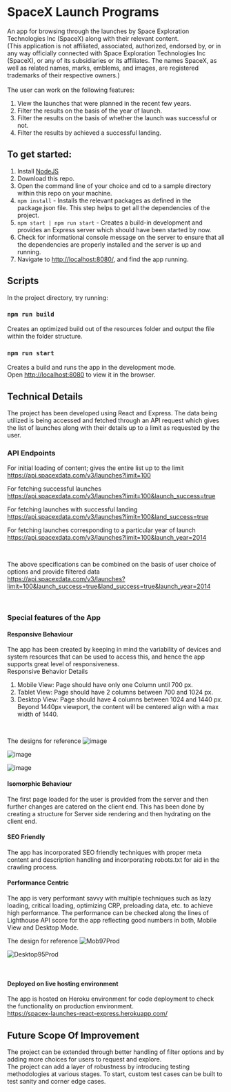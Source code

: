 # SpaceX Launch Programs

An app for browsing through the launches by Space Exploration Technologies Inc (SpaceX) along with their relevant content. 
<br/> 
(This application is not affiliated, associated, authorized, endorsed by, or in any way officially connected with Space Exploration Technologies Inc (SpaceX), or any of its subsidiaries or its affiliates. The names SpaceX, as well as related names, marks, emblems, and images, are registered trademarks of their respective owners.)
<br/><br/>
The user can work on the following features:

1. View the launches that were planned in the recent few years.
2. Filter the results on the basis of the year of launch.
3. Filter the results on the basis of whether the launch was successful or not.
4. Filter the results by achieved a successful landing.


## To get started:

1. Install [NodeJS](http://www.nodejs.org)
2. Download this repo.
3. Open the command line of your choice and cd to a sample directory within this repo on your machine.
4. `npm install` - Installs the relevant packages as defined in the package.json file. This step helps to get all the dependencies of the project.
5. `npm start | npm run start` - Creates a build-in development and provides an Express server which should have been started by now.
6. Check for informational console message on the server to ensure that all the dependencies are properly installed and the server is up and running.
7. Navigate to [http://localhost:8080/](http://localhost:8080/), and find the app running.


## Scripts

In the project directory, try running:

### `npm run build`

Creates an optimized build out of the resources folder and output the file within the folder structure.

### `npm run start`

Creates a build and runs the app in the development mode.<br>
Open [http://localhost:8080](http://localhost:8080) to view it in the browser.


## Technical Details

The project has been developed using React and Express. The data being utilized is being accessed and fetched through an API request which gives the list of launches along with their details up to a limit as requested by the user.

### API Endpoints

For initial loading of content; gives the entire list up to the limit <br/>
https://api.spacexdata.com/v3/launches?limit=100

For fetching successful launches <br/>
https://api.spacexdata.com/v3/launches?limit=100&launch_success=true

For fetching launches with successful landing <br/>
https://api.spacexdata.com/v3/launches?limit=100&land_success=true

For fetching launches corresponding to a particular year of launch <br/>
https://api.spacexdata.com/v3/launches?limit=100&launch_year=2014

<br/>

The above specifications can be combined on the basis of user choice of options and provide filtered data <br/>
https://api.spacexdata.com/v3/launches?limit=100&launch_success=true&land_success=true&launch_year=2014

<br/>

### Special features of the App

#### Responsive Behaviour
The app has been created by keeping in mind the variability of devices and system resources that can be used to access this, and hence the app supports great level of responsiveness.
<br/>
Responsive Behavior Details 
1. Mobile View: Page should have only one Column until 700 px. <br/>
2. Tablet View: Page should have 2 columns between 700 and 1024 px. <br/>
3. Desktop View: Page should have 4 columns between 1024 and 1440 px. Beyond 1440px viewport, the content will be centered align with a max width of 1440.
<br/>

The designs for reference
![image](https://user-images.githubusercontent.com/63228776/91385447-841fef80-e84e-11ea-9487-b2a70a87160e.png)

![image](https://user-images.githubusercontent.com/63228776/91385516-b03b7080-e84e-11ea-9bb8-0779a0b278f5.png)

![image](https://user-images.githubusercontent.com/63228776/91385540-c5180400-e84e-11ea-83c8-069cd3bcebf7.png)


#### Isomorphic Behaviour
The first page loaded for the user is provided from the server and then further changes are catered on the client end. This has been done by creating a structure for Server side rendering and then hydrating on the client end.


#### SEO Friendly
The app has incorporated SEO friendly techniques with proper meta content and description handling and incorporating robots.txt for aid in the crawling process.


#### Performance Centric
The app is very performant savvy with multiple techniques such as lazy loading, critical loading, optimizing CRP, preloading data, etc. to achieve high performance.
The performance can be checked along the lines of Lighthouse API score for the app reflecting good numbers in both, Mobile View and Desktop Mode.

The design for reference
![Mob97Prod](https://user-images.githubusercontent.com/63228776/91386215-25f40c00-e850-11ea-9550-aab50c3a55f0.PNG)

![Desktop95Prod](https://user-images.githubusercontent.com/63228776/91386248-360beb80-e850-11ea-8467-fe8e53beaf5c.PNG)

<br/>

#### Deployed on live hosting environment
The app is hosted on Heroku environment for code deployment to check the functionality on production environment.
<br/>
https://spacex-launches-react-express.herokuapp.com/


## Future Scope Of Improvement

The project can be extended through better handling of filter options and by adding more choices for users to request and explore.
<br/>
The project can add a layer of robustness by introducing testing methodologies at various stages. To start, custom test cases can be built to test sanity and corner edge cases.
